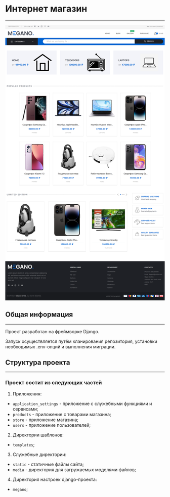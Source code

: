 # Интернет магазин
***
![Иллюстрация к проекту](megano/static/assets/img/127.0.0.1_8000_.png)
## Общая информация
***
Проект разработан на фреймворке Django.

Запуск осуществляется путём кланирования репозитория, установки необходимых .env-опций и выполнения миграции.

## Структура проекта
***
### Проект состит из следующих частей
1. Приложения:
 - `application_settings` - приложение с служебными функциями и сервисами;
 - `products` - приложение с товарами магазина;
 - `store` - приложение магазина;
 - `users` - приложение пользователей;
2. Директории шаблонов:
 - `templates`;
3. Служебные директории:
 - `static` - статичные файлы сайта;
 - `media` - директория для загружаемых моделями файлов;
4. Директория настроек django-проекта:
 - `megano`;